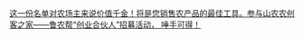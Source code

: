   
[这一份名单对农场主来说价值千金！将是您销售农产品的最佳工具。参与山农农创客之家——鲁农帮“创业合伙人”招募活动， 唾手可得！](http://www.dianyue.me/archives/817/c8j4qsv2krfl9fiv/)